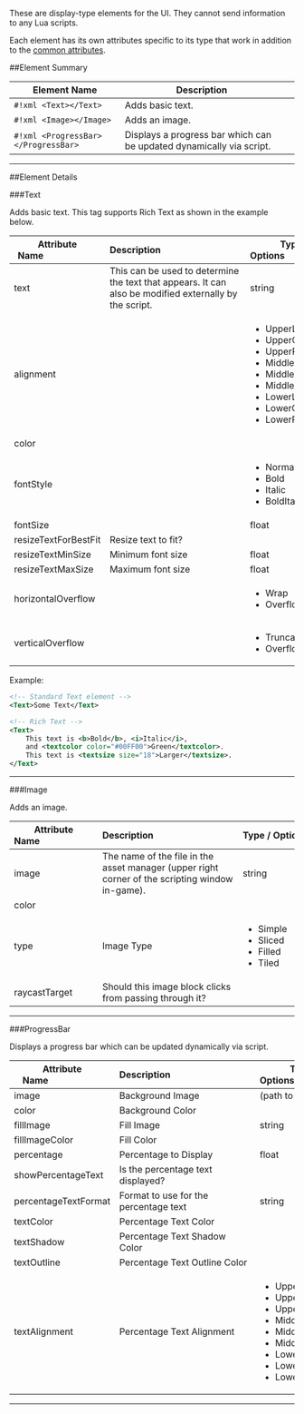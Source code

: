 These are display-type elements for the UI. They cannot send information to any Lua scripts.

Each element has its own attributes specific to its type that work in addition to the [common attributes](attributes#common-attributes).

##Element Summary

Element Name | Description | &nbsp;
-- | -- | --
`#!xml <Text></Text>` | Adds basic text. | [<span class="i"></span>](#text)
`#!xml <Image></Image>` | Adds an image. | [<span class="i"></span>](#image)
`#!xml <ProgressBar></ProgressBar>` | Displays a progress bar which can be updated dynamically via script. | [<span class="i"></span>](#progressbar)

---

##Element Details

###Text

Adds basic text. This tag supports Rich Text as shown in the example below.

Attribute Name&nbsp;&nbsp;&nbsp;&nbsp;&nbsp;&nbsp;&nbsp;&nbsp;&nbsp;&nbsp;&nbsp;&nbsp;&nbsp;&nbsp;&nbsp;&nbsp;&nbsp;&nbsp;&nbsp;&nbsp;&nbsp;&nbsp; | Description&nbsp;&nbsp;&nbsp;&nbsp;&nbsp;&nbsp;&nbsp;&nbsp;&nbsp;&nbsp;&nbsp;&nbsp;&nbsp;&nbsp;&nbsp;&nbsp;&nbsp;&nbsp;&nbsp;&nbsp;&nbsp;&nbsp;&nbsp;&nbsp;&nbsp;&nbsp;&nbsp;&nbsp;&nbsp;&nbsp;&nbsp;&nbsp;&nbsp; | Type / Options&nbsp;&nbsp;&nbsp;&nbsp;&nbsp;&nbsp;&nbsp;&nbsp;&nbsp;&nbsp;&nbsp;&nbsp;&nbsp;&nbsp;&nbsp;&nbsp;&nbsp;&nbsp;&nbsp;&nbsp;&nbsp;&nbsp; | Default Value&nbsp;&nbsp;&nbsp;&nbsp;&nbsp;&nbsp;
-- | -- | -- | --
text | This can be used to determine the text that appears. It can also be modified externally by the script. | string | *(none)*
alignment | | <ul><li>UpperLeft</li><li>UpperCenter</li><li>UpperRight</li><li>MiddleLeft</li><li>MiddleCenter</li><li>MiddleRight</li><li>LowerLeft</li><li>LowerCenter</li><li>LowerRight</li></ul> | MiddleCenter
color | | [<span class="tag xmlco"></span>](attributes#attribute-types) | `#323232`
fontStyle | | <ul><li>Normal</li><li>Bold</li><li>Italic</li><li>BoldItalic</li></ul> | `Normal`
fontSize | | float | `14`
resizeTextForBestFit | Resize text to fit? | [<span class="tag boo"></span>](attributes#attribute-types) | `false`
resizeTextMinSize | Minimum font size | float | `10`
resizeTextMaxSize | Maximum font size | float | `40`
horizontalOverflow | | <ul><li>Wrap</li><li>Overflow</li></ul> | `Overflow`
verticalOverflow | | <ul><li>Truncate</li><li>Overflow</li></ul> | `Truncate`

Example:
```xml
<!-- Standard Text element -->
<Text>Some Text</Text>

<!-- Rich Text -->
<Text>
    This text is <b>Bold</b>, <i>Italic</i>, 
    and <textcolor color="#00FF00">Green</textcolor>.    
    This text is <textsize size="18">Larger</textsize>.
</Text>
```

---


###Image

Adds an image.

Attribute Name&nbsp;&nbsp;&nbsp;&nbsp;&nbsp;&nbsp;&nbsp;&nbsp;&nbsp;&nbsp;&nbsp;&nbsp;&nbsp;&nbsp;&nbsp;&nbsp;&nbsp;&nbsp;&nbsp;&nbsp;&nbsp;&nbsp; | Description&nbsp;&nbsp;&nbsp;&nbsp;&nbsp;&nbsp;&nbsp;&nbsp;&nbsp;&nbsp;&nbsp;&nbsp;&nbsp;&nbsp;&nbsp;&nbsp;&nbsp;&nbsp;&nbsp;&nbsp;&nbsp;&nbsp;&nbsp;&nbsp;&nbsp;&nbsp;&nbsp;&nbsp;&nbsp;&nbsp;&nbsp;&nbsp;&nbsp; | Type&nbsp;/&nbsp;Options&nbsp;&nbsp;&nbsp;&nbsp;&nbsp;&nbsp;&nbsp;&nbsp;&nbsp;&nbsp;&nbsp;&nbsp;&nbsp;&nbsp;&nbsp;&nbsp;&nbsp;&nbsp;&nbsp;&nbsp;&nbsp;&nbsp; | Default&nbsp;Value&nbsp;&nbsp;&nbsp;&nbsp;&nbsp;&nbsp;
-- | -- | -- | --
image | The name of the file in the asset manager (upper right corner of the scripting window in-game). | string | *(none)*
color |  | [<span class="tag xmlco"></span>](attributes#attribute-types) | `#FFFFFF`
type | Image Type | <ul><li>Simple</li><li>Sliced</li><li>Filled</li><li>Tiled</li></ul> | `Simple`
raycastTarget | Should this image block clicks from passing through it? | [<span class="tag boo"></span>](attributes#attribute-types) | `true`

---


###ProgressBar

Displays a progress bar which can be updated dynamically via script.

Attribute Name&nbsp;&nbsp;&nbsp;&nbsp;&nbsp;&nbsp;&nbsp;&nbsp;&nbsp;&nbsp;&nbsp;&nbsp;&nbsp;&nbsp;&nbsp;&nbsp;&nbsp;&nbsp;&nbsp;&nbsp;&nbsp;&nbsp; | Description&nbsp;&nbsp;&nbsp;&nbsp;&nbsp;&nbsp;&nbsp;&nbsp;&nbsp;&nbsp;&nbsp;&nbsp;&nbsp;&nbsp;&nbsp;&nbsp;&nbsp;&nbsp;&nbsp;&nbsp;&nbsp;&nbsp;&nbsp;&nbsp;&nbsp;&nbsp;&nbsp;&nbsp;&nbsp;&nbsp;&nbsp;&nbsp;&nbsp; | Type / Options&nbsp;&nbsp;&nbsp;&nbsp;&nbsp;&nbsp;&nbsp;&nbsp;&nbsp;&nbsp;&nbsp;&nbsp;&nbsp;&nbsp;&nbsp;&nbsp;&nbsp;&nbsp;&nbsp;&nbsp;&nbsp;&nbsp; | Default Value&nbsp;&nbsp;&nbsp;&nbsp;&nbsp;&nbsp;
-- | -- | -- | --
image | Background Image | (path to image) | *(none)*
color | Background Color | [<span class="tag xmlco"></span>](attributes#attribute-types) | `#FFFFFF`
fillImage | Fill Image | string | *(none)*
fillImageColor | Fill Color | [<span class="tag xmlco"></span>](attributes#attribute-types) | `#FFFFFF`
percentage | Percentage to Display | float | `0`
showPercentageText | Is the percentage text displayed? | [<span class="tag boo"></span>](attributes#attribute-types) | `true`
percentageTextFormat | Format to use for the percentage text | string | `0.00`
textColor | Percentage Text Color | [<span class="tag xmlco"></span>](attributes#attribute-types) | `#000000`
textShadow | Percentage Text Shadow Color | [<span class="tag xmlco"></span>](attributes#attribute-types) | *(none)*
textOutline | Percentage Text Outline Color  | [<span class="tag xmlco"></span>](attributes#attribute-types) | *(none)*
textAlignment | Percentage Text Alignment | <ul><li>UpperLeft</li><li>UpperCenter</li><li>UpperRight</li><li>MiddleLeft</li><li>MiddleCenter</li><li>MiddleRight</li><li>LowerLeft</li><li>LowerCenter</li><li>LowerRight</li></ul> | `MiddleCenter`

---
